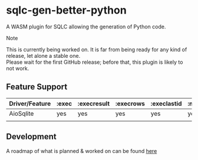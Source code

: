 # sqlc-gen-better-python
A WASM plugin for SQLC allowing the generation of Python code.


> [!NOTE]  
> This is currently being worked on. It is far from being ready for any kind of release, let alone a stable one.  
> Please wait for the first GitHub release; before that, this plugin is likely to not work.

## Feature Support


| Driver/Feature | :exec | :execresult | :execrows | :execlastid | :many | :one | :copyfrom | :batchexec | :batchmany | :batchone |
| -------------- | ----- | ----------- | --------- | ----------- | ----- | ---- | --------- | ---------- | ---------- | --------- |
| AioSqlite      | yes   | yes         | yes       | yes         | yes   | yes  | no        | no         | no         | no        |
|                |       |             |           |             |       |      |           |            |            |           |


## Development
A roadmap of what is planned & worked on can be found [here](https://github.com/users/rayakame/projects/1/)